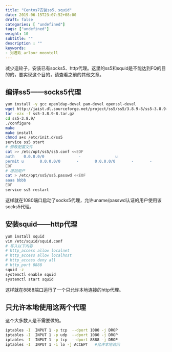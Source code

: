 ```yaml
---
title: "Centos7安装ss5、squid"
date: 2019-06-15T23:07:52+08:00
draft: false
categories: [ "undefined"]
tags: ["undefined"]
weight: 10
subtitle: ""
description : ""
keywords:
- 刘港欢 arloor moontell
---
```


减少造轮子，安装已有socks5、http代理。这里的ss5和squid是不能达到FQ的目的的，要实现这个目的，请查看之前的其他文章。
<!--more-->

## 编译ss5——socks5代理

```bash
yum install -y gcc openldap-devel pam-devel openssl-devel
wget http://jaist.dl.sourceforge.net/project/ss5/ss5/3.8.9-8/ss5-3.8.9-8.tar.gz
tar -vzx -f ss5-3.8.9-8.tar.gz
cd ss5-3.8.9/
./configure
make
make install
chmod a+x /etc/init.d/ss5
service ss5 start
# 修改配置文件
cat >> /etc/opt/ss5/ss5.conf <<EOF
auth    0.0.0.0/0               -               u
permit u       0.0.0.0/0       -       0.0.0.0/0       -       -       -       -       -
EOF
# 增加用户
cat > /etc/opt/ss5/ss5.passwd <<EOF
aaaa bbbb
EOF
service ss5 restart
```

这样就在1080端口启动了socks5代理，允许uname/passwd认证的用户使用该socks5代理。

## 安装squid——http代理

```bash
yum install squid
vim /etc/squid/squid.conf
# 写入以下内容
# http_access allow localnet
# http_access allow localhost
# http_access deny all
# http_port 8888
squid -z
systemctl enable squid
systemctl start squid
```

这样就在8888端口运行了一个只允许本地连接的http代理。

## 只允许本地使用这两个代理

这个大多数人是不需要做的。

```bash
iptables -I  INPUT 1 -p tcp  --dport 1080 -j DROP 
iptables -I  INPUT 1 -p udp  --dport 1080 -j DROP
iptables -I  INPUT 1 -p tcp  --dport 8888 -j DROP
iptables -I  INPUT 1 -i lo -j ACCEPT   #允许本地访问
```


